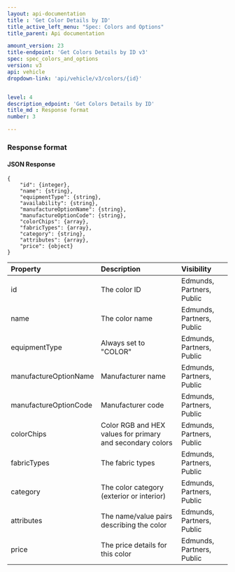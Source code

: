 ```yaml
---
layout: api-documentation
title : 'Get Color Details by ID'
title_active_left_menu: "Spec: Colors and Options"
title_parent: Api documentation

amount_version: 23
title-endpoint: 'Get Colors Details by ID v3'
spec: spec_colors_and_options
version: v3
api: vehicle
dropdown-link: 'api/vehicle/v3/colors/{id}'


level: 4
description_edpoint: 'Get Colors Details by ID'
title_md : Response format
number: 3

---
```


### Response format

#### JSON Response

	{
		"id": {integer},
		"name": {string},
		"equipmentType": {string},
		"availability": {string},
		"manufactureOptionName": {string},
		"manufactureOptionCode": {string},
		"colorChips": {array},
		"fabricTypes": {array},
		"category": {string},
		"attributes": {array},
	    "price": {object}
    }

| Property      | Description                         					| Visibility                |
|:--------------|:------------------------------------------------------|:------------------------- |
| id		    			| The color ID								| Edmunds, Partners, Public |
| name		    			| The color name							| Edmunds, Partners, Public |
| equipmentType 			| Always set to "COLOR"						| Edmunds, Partners, Public |
| manufactureOptionName		| Manufacturer name							| Edmunds, Partners, Public |
| manufactureOptionCode		| Manufacturer code							| Edmunds, Partners, Public |
| colorChips	    		| Color RGB and HEX values for primary and secondary colors | Edmunds, Partners, Public |
| fabricTypes	    		| The fabric types      					| Edmunds, Partners, Public |
| category	    			| The color category (exterior or interior)	| Edmunds, Partners, Public |
| attributes    		    | The name/value pairs describing the color | Edmunds, Partners, Public |
| price 	    		    | The price details for this color  		| Edmunds, Partners, Public |

